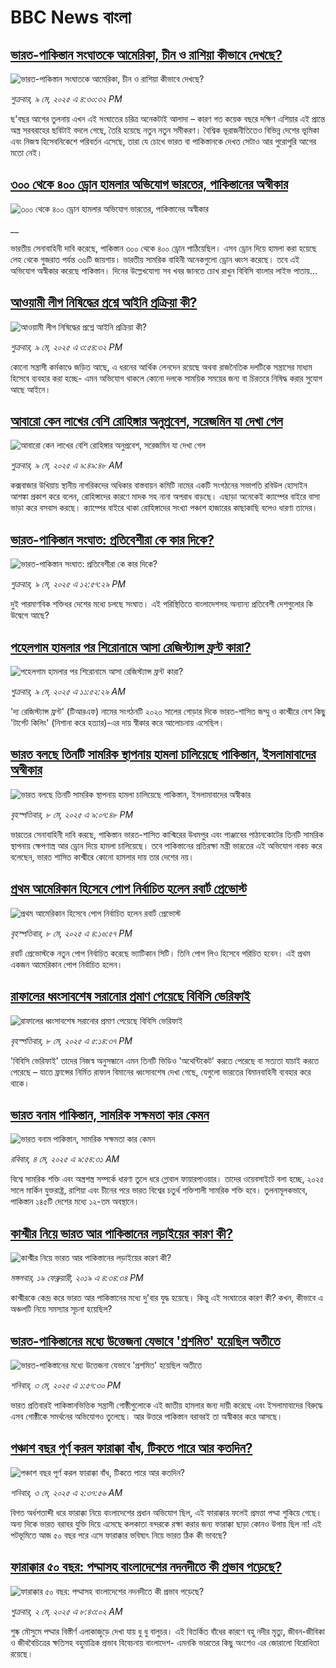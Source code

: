 # BBC News বাংলা## [ভারত-পাকিস্তান সংঘাতকে আমেরিকা, চীন ও রাশিয়া কীভাবে দেখছে?](https://www.bbc.com/bengali/articles/c771l03e185o?at_campaign=githubrss)![ভারত-পাকিস্তান সংঘাতকে আমেরিকা, চীন ও রাশিয়া কীভাবে দেখছে?](https://ichef.bbci.co.uk/ace/standard/240/cpsprodpb/e113/live/be320480-2ce4-11f0-b26b-ab62c890638b.jpg)_শুক্রবার, ৯ মে, ২০২৫ এ ৪:৩০:৩২ PM_ছ'বছর আগের তুলনায় এখন এই সংঘাতের চরিত্র অনেকটাই আলাদা – কারণ গত কয়েক বছরে দক্ষিণ এশিয়ার এই প্রান্তে অস্ত্র সরবরাহের ছবিটাই বদলে গেছে, তৈরি হয়েছে নতুন নতুন সমীকরণ। বৈশ্বিক ভূরাজনীতিতেও বিভিন্ন দেশের ভূমিকা এবং নিজস্ব হিসেবনিকেশে পরিবর্তন এসেছে, তারা যে চোখে ভারত বা পাকিস্তানকে দেখত সেটাও আর পুরোপুরি আগের মতো নেই।## [৩০০ থেকে ৪০০ ড্রোন হামলার অভিযোগ ভারতের, পাকিস্তানের অস্বীকার](https://www.bbc.co.uk/bengali/live/ce810rx6e1kt?at_campaign=githubrss)![৩০০ থেকে ৪০০ ড্রোন হামলার অভিযোগ ভারতের, পাকিস্তানের অস্বীকার](https://ichef.bbci.co.uk/ace/standard/240/cpsprodpb/705f/live/cdd33f50-2ce2-11f0-8ff1-59f5dcf8e9f5.jpg)__ভারতীয় সেনাবাহিনী দাবি করেছে, পাকিস্তান ৩০০ থেকে ৪০০ ড্রোন পাঠিয়েছিল। এসব ড্রোন দিয়ে হামলা করা হয়েছে লেহ থেকে গুজরাত পর্যন্ত ৩৬টি জায়গায়। ভারতীয় সামরিক বাহিনী অনেকগুলো ড্রোন ধ্বংস করেছে। তবে এই অভিযোগ অস্বীকার করেছে পাকিস্তান। দিনের উল্লেখযোগ্য সব খবর জানতে চোখ রাখুন বিবিসি বাংলার লাইভ পাতায়...## [আওয়ামী লীগ নিষিদ্ধের প্রশ্নে আইনি প্রক্রিয়া কী?](https://www.bbc.com/bengali/articles/c20x4lgyl2jo?at_campaign=githubrss)![আওয়ামী লীগ নিষিদ্ধের প্রশ্নে আইনি প্রক্রিয়া কী?](https://ichef.bbci.co.uk/ace/standard/240/cpsprodpb/387e/live/e6de9d80-2ce4-11f0-b9d2-ffe9aa23cdd0.jpg)_শুক্রবার, ৯ মে, ২০২৫ এ ৩:৫৪:৩২ PM_কোনো সন্ত্রাসী কর্মকাণ্ডে জড়িত আছে, এ ধরনের আর্থিক লেনদেন রয়েছে অথবা রাজনৈতিক দলটিকে সন্ত্রাসের মাধ্যম হিসেবে ব্যবহার করা হচ্ছে- এমন অভিযোগ থাকলে কোনো দলকে সাময়িক সময়ের জন্য বা চিরতরে নিষিদ্ধ করার সুযোগ আছে আইনে।## [আবারো কেন লাখের বেশি রোহিঙ্গার অনুপ্রবেশ, সরেজমিন যা দেখা গেল](https://www.bbc.com/bengali/articles/c62v4g1djveo?at_campaign=githubrss)![আবারো কেন লাখের বেশি রোহিঙ্গার অনুপ্রবেশ, সরেজমিন যা দেখা গেল](https://ichef.bbci.co.uk/ace/standard/240/cpsprodpb/0824/live/6ce62390-2c21-11f0-8ff1-59f5dcf8e9f5.jpg)_শুক্রবার, ৯ মে, ২০২৫ এ ৯:৪৯:৪৮ AM_কক্সবাজার উখিয়ায় স্থানীয় নাগরিকদের অধিকার বাস্তবায়ন কমিটি নামের একটি সংগঠনের সভাপতি রবিউল হোসাইন আশঙ্কা প্রকাশ করে বলেন, রোহিঙ্গাদের কারণে মাদক সহ নানা অপরাধ বাড়ছে। এছাড়া   অনেকেই ক্যাম্পের বাইরে বাসা ভাড়া করে বসবাস করছে। ক্যাম্পের বাইরে থাকা রোহিঙ্গাদের সংখ্যা পঞ্চাশ হাজারের কাছাকাছি বলেও ধারণা তাদের।## [ভারত-পাকিস্তান সংঘাত: প্রতিবেশীরা কে কার দিকে?](https://www.bbc.com/bengali/articles/c15ng2d5x4qo?at_campaign=githubrss)![ভারত-পাকিস্তান সংঘাত: প্রতিবেশীরা কে কার দিকে?](https://ichef.bbci.co.uk/ace/standard/240/cpsprodpb/0527/live/fedb4440-2cb9-11f0-8f57-b7237f6a66e6.jpg)_শুক্রবার, ৯ মে, ২০২৫ এ ১২:৫৭:২৯ PM_দুই পারমাণবিক শক্তিধর দেশের মধ্যে চলছে সংঘাত। এই পরিস্থিতিতে বাংলাদেশসহ অন্যান্য প্রতিবেশী দেশগুলোর কি উদ্বেগে আছে?## [পহেলগাম হামলার পর শিরোনামে আসা রেজিস্ট্যান্স ফ্রন্ট কারা?](https://www.bbc.com/bengali/articles/c4g6z49z90wo?at_campaign=githubrss)![পহেলগাম হামলার পর শিরোনামে আসা রেজিস্ট্যান্স ফ্রন্ট কারা?](https://ichef.bbci.co.uk/ace/standard/240/cpsprodpb/c3fb/live/d67c0290-2ca6-11f0-8f57-b7237f6a66e6.jpg)_শুক্রবার, ৯ মে, ২০২৫ এ ১১:৫২:২৯ AM_'দ্য রেজিস্ট্যান্স ফ্রন্ট' (টিআরএফ) নামের  সংগঠনটি ২০২০ সালের গোড়ার দিকে ভারত-শাসিত জম্মু ও কাশ্মীরে বেশ কিছু 'টার্গেট কিলিং' (নিশানা করে হত্যার)-এর দায় স্বীকার করে আলোচনায় এসেছিল।## [ভারত বলছে তিনটি সামরিক স্থাপনায় হামলা চালিয়েছে পাকিস্তান, ইসলামাবাদের অস্বীকার](https://www.bbc.com/bengali/articles/czj4ymp1r0lo?at_campaign=githubrss)![ভারত বলছে তিনটি সামরিক স্থাপনায় হামলা চালিয়েছে পাকিস্তান, ইসলামাবাদের অস্বীকার](https://ichef.bbci.co.uk/ace/standard/240/cpsprodpb/8212/live/830cb080-2c53-11f0-ad09-bd0cf87606ac.jpg)_বৃহস্পতিবার, ৮ মে, ২০২৫ এ ৯:০৭:৪৮ PM_ভারতের সেনাবাহিনী দাবি করছে, পাকিস্তান ভারত-শাসিত কাশ্মিরের উধমপুর এবং পাঞ্জাবের পাঠানকোটের তিনটি সামরিক স্থাপনায় ক্ষেপণাস্ত্র আর ড্রোন দিয়ে হামলা চালিয়েছে।
তবে পাকিস্তানের প্রতিরক্ষা মন্ত্রী ভারতের এই অভিযোগ নাকচ করে বলেছেন, ভারত শাসিত কাশ্মীরে কোনো হামলার দায় তার দেশের নয়।## [প্রথম আমেরিকান হিসেবে পোপ নির্বাচিত হলেন রবার্ট প্রেভোস্ট ](https://www.bbc.com/bengali/articles/cwyj5j9l39wo?at_campaign=githubrss)![প্রথম আমেরিকান হিসেবে পোপ নির্বাচিত হলেন রবার্ট প্রেভোস্ট ](https://ichef.bbci.co.uk/ace/standard/240/cpsprodpb/9fc6/live/37a088e0-2c32-11f0-8f57-b7237f6a66e6.jpg)_বৃহস্পতিবার, ৮ মে, ২০২৫ এ ৪:১৬:৫৭ PM_রবার্ট প্রেভোস্টকে নতুন পোপ নির্বাচিত করেছে ভ্যাটিকান সিটি। তিনি পোপ লিও হিসেবে পরিচিত হবেন।  এই প্রথম একজন আমেরিকান পোপ  নির্বাচিত হলেন।## [রাফালের ধ্বংসাবশেষ সরানোর প্রমাণ পেয়েছে বিবিসি ভেরিফাই](https://www.bbc.com/bengali/articles/cx2xewz3vvxo?at_campaign=githubrss)![রাফালের ধ্বংসাবশেষ সরানোর প্রমাণ পেয়েছে বিবিসি ভেরিফাই](https://ichef.bbci.co.uk/ace/standard/240/cpsprodpb/65be/live/8d60edf0-2c24-11f0-b26b-ab62c890638b.jpg)_বৃহস্পতিবার, ৮ মে, ২০২৫ এ ৫:১৪:৩৭ PM_'বিবিসি ভেরিফাই' তাদের নিজস্ব অনুসন্ধানে এমন তিনটি ভিডিও 'অথেন্টিকেট' করতে পেরেছে বা সত্যতা যাচাই করতে পেরেছে – যাতে ফ্রান্সের নির্মিত রাফাল বিমানের ধ্বংসাবশেষ দেখা গেছে, যেগুলো ভারতের বিমানবাহিনী ব্যবহার করে থাকে।## [ভারত বনাম পাকিস্তান, সামরিক সক্ষমতা কার কেমন ](https://www.bbc.com/bengali/articles/c62gm3y9dl1o?at_campaign=githubrss)![ভারত বনাম পাকিস্তান, সামরিক সক্ষমতা কার কেমন ](https://ichef.bbci.co.uk/ace/standard/240/cpsprodpb/b45e/live/e470bad0-268e-11f0-b26b-ab62c890638b.jpg)_রবিবার, ৪ মে, ২০২৫ এ ৯:৫৪:৩১ AM_বিশ্বে সামরিক শক্তি এবং অস্ত্রশস্ত্র সম্পর্কে ধারণা তুলে ধরে গ্লোবাল ফায়ারপাওয়ার। তাদের ওয়েবসাইটে বলা হচ্ছে, ২০২৫ সালে মার্কিন যুক্তরাষ্ট্র, রাশিয়া এবং চীনের পরে ভারত বিশ্বের চতুর্থ শক্তিশালী সামরিক শক্তি হবে। তুলনামূলকভাবে, পাকিস্তান ১৪৫টি দেশের মধ্যে ১২-তম অবস্থানে।## [কাশ্মীর নিয়ে ভারত আর পাকিস্তানের লড়াইয়ের কারণ কী?](https://www.bbc.com/bengali/news-47292738?at_campaign=githubrss)![কাশ্মীর নিয়ে ভারত আর পাকিস্তানের লড়াইয়ের কারণ কী?](https://ichef.bbci.co.uk/ace/standard/240/cpsprodpb/E2EA/production/_105709085__105648048_hi052329226.jpg)_মঙ্গলবার, ১৯ ফেব্রুয়ারী, ২০১৯ এ ৪:৩৪:৩৪ PM_কাশ্মীরকে কেন্দ্র করে ভারত আর পাকিস্তানের মধ্যে দু'বার যুদ্ধ হয়েছে। কিন্তু এই সংঘাতের কারণ কী? কখন, কীভাবে এ অঞ্চলটি নিয়ে সমস্যার সূচনা হয়েছিল?## [ভারত-পাকিস্তানের মধ্যে উত্তেজনা যেভাবে 'প্রশমিত' হয়েছিল অতীতে](https://www.bbc.com/bengali/articles/c3v9qwpn4dko?at_campaign=githubrss)![ভারত-পাকিস্তানের মধ্যে উত্তেজনা যেভাবে 'প্রশমিত' হয়েছিল অতীতে](https://ichef.bbci.co.uk/ace/standard/240/cpsprodpb/16bf/live/62bfada0-2802-11f0-8c66-ebf25fc2cfef.jpg)_শনিবার, ৩ মে, ২০২৫ এ ১:৫৭:৩০ PM_ভারত প্রতিবারই পাকিস্তানভিত্তিক সন্ত্রাসী গোষ্ঠীগুলোকে এই জাতীয় হামলার জন্য দায়ী করেছে এবং ইসলামাবাদের বিরুদ্ধে এসব গোষ্ঠীকে সমর্থনের অভিযোগও তুলেছে। আর উত্তরে পাকিস্তান বরাবরই তা অস্বীকার করে আসছে।## [পঞ্চাশ বছর পূর্ণ করল ফারাক্কা বাঁধ, টিকতে পারে আর কতদিন?](https://www.bbc.com/bengali/articles/cly1j90y6dvo?at_campaign=githubrss)![পঞ্চাশ বছর পূর্ণ করল ফারাক্কা বাঁধ, টিকতে পারে আর কতদিন?](https://ichef.bbci.co.uk/ace/standard/240/cpsprodpb/9f66/live/07258490-266f-11f0-af27-090e238d1774.jpg)_শনিবার, ৩ মে, ২০২৫ এ ২:৩৭:৫৬ AM_বিগত অর্ধশতাব্দী ধরে ফারাক্কা নিয়ে বাংলাদেশের প্রধান অভিযোগ ছিল, এই ফারাক্কার ফলেই প্রমত্তা পদ্মা শুকিয়ে গেছে। অন্য দিকে  ভারত বরাবর যুক্তি দিয়ে এসেছে কলকাতা বন্দরকে রক্ষা করার জন্য ফারাক্কা ছাড়া কোনও উপায় ছিল না! এই পটভূমিতে আজ ৫০ বছর পরে এসে ফারাক্কার ভবিষ্যৎ নিয়ে ভারত ঠিক কী ভাবছে?## [ফারাক্কার ৫০ বছর: পদ্মাসহ বাংলাদেশের নদনদীতে কী প্রভাব পড়েছে? ](https://www.bbc.com/bengali/articles/cedy72927lyo?at_campaign=githubrss)![ফারাক্কার ৫০ বছর: পদ্মাসহ বাংলাদেশের নদনদীতে কী প্রভাব পড়েছে? ](https://ichef.bbci.co.uk/ace/standard/240/cpsprodpb/b0b8/live/a824b9b0-26c4-11f0-8c66-ebf25fc2cfef.jpg)_শুক্রবার, ২ মে, ২০২৫ এ ৮:৪৩:০২ AM_শুষ্ক মৌসুমে পদ্মার বিস্তীর্ণ এলাকাজুড়ে দেখা যায় ধু ধু বালুচর। এই বিতর্কিত বাঁধের কারণে বহু নদীর মৃত্যু, জীবন-জীবিকা ও জীববৈচিত্রের ক্ষতিসহ বহুমাত্রিক প্রভাব বিবেচনায় বাংলাদেশ- এমনকি ভারতের কিছু অংশেও এর জোরালো বিরোধিতা রয়েছে।